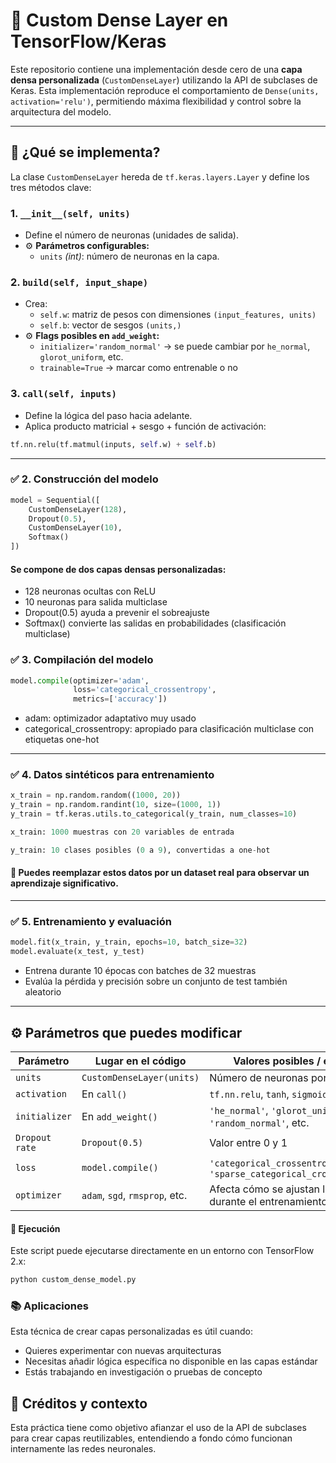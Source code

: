 # 🔧 Custom Dense Layer en TensorFlow/Keras

Este repositorio contiene una implementación desde cero de una **capa densa personalizada** (`CustomDenseLayer`) utilizando la API de subclases de Keras. Esta implementación reproduce el comportamiento de `Dense(units, activation='relu')`, permitiendo máxima flexibilidad y control sobre la arquitectura del modelo.

---

## 📌 ¿Qué se implementa?

La clase `CustomDenseLayer` hereda de `tf.keras.layers.Layer` y define los tres métodos clave:

### 1. `__init__(self, units)`
- Define el número de neuronas (unidades de salida).
- ⚙️ **Parámetros configurables:**
  - `units` *(int)*: número de neuronas en la capa.

### 2. `build(self, input_shape)`
- Crea:
  - `self.w`: matriz de pesos con dimensiones `(input_features, units)`
  - `self.b`: vector de sesgos `(units,)`
- ⚙️ **Flags posibles en `add_weight`:**
  - `initializer='random_normal'` → se puede cambiar por `he_normal`, `glorot_uniform`, etc.
  - `trainable=True` → marcar como entrenable o no

### 3. `call(self, inputs)`
- Define la lógica del paso hacia adelante.
- Aplica producto matricial + sesgo + función de activación:

```python
tf.nn.relu(tf.matmul(inputs, self.w) + self.b)
```
---
### ✅ 2. Construcción del modelo
```python
model = Sequential([
    CustomDenseLayer(128),
    Dropout(0.5),
    CustomDenseLayer(10),
    Softmax()
])
```
#### Se compone de dos capas densas personalizadas:

- 128 neuronas ocultas con ReLU
- 10 neuronas para salida multiclase
- Dropout(0.5) ayuda a prevenir el sobreajuste
- Softmax() convierte las salidas en probabilidades (clasificación multiclase)

### ✅ 3. Compilación del modelo
```python
model.compile(optimizer='adam',
              loss='categorical_crossentropy',
              metrics=['accuracy'])
```

* adam: optimizador adaptativo muy usado
* categorical_crossentropy: apropiado para clasificación multiclase con etiquetas one-hot
---
### ✅ 4. Datos sintéticos para entrenamiento
```python
x_train = np.random.random((1000, 20))
y_train = np.random.randint(10, size=(1000, 1))
y_train = tf.keras.utils.to_categorical(y_train, num_classes=10)

x_train: 1000 muestras con 20 variables de entrada

y_train: 10 clases posibles (0 a 9), convertidas a one-hot
```
#### 📌 Puedes reemplazar estos datos por un dataset real para observar un aprendizaje significativo.
---
### ✅ 5. Entrenamiento y evaluación
```python
model.fit(x_train, y_train, epochs=10, batch_size=32)
model.evaluate(x_test, y_test)
```
- Entrena durante 10 épocas con batches de 32 muestras
- Evalúa la pérdida y precisión sobre un conjunto de test también aleatorio
---
## ⚙️ Parámetros que puedes modificar

| Parámetro       | Lugar en el código          | Valores posibles / efecto                                       |
|-----------------|-----------------------------|------------------------------------------------------------------|
| `units`         | `CustomDenseLayer(units)`   | Número de neuronas por capa                                     |
| `activation`    | En `call()`                 | `tf.nn.relu`, `tanh`, `sigmoid`, etc.                           |
| `initializer`   | En `add_weight()`           | `'he_normal'`, `'glorot_uniform'`, `'random_normal'`, etc.      |
| `Dropout rate`  | `Dropout(0.5)`              | Valor entre 0 y 1                                                |
| `loss`          | `model.compile()`           | `'categorical_crossentropy'`, `'sparse_categorical_crossentropy'` |
| `optimizer`     | `adam`, `sgd`, `rmsprop`, etc. | Afecta cómo se ajustan los pesos durante el entrenamiento     |


#### 🧪 Ejecución
Este script puede ejecutarse directamente en un entorno con TensorFlow 2.x:
```bash
python custom_dense_model.py
```
### 📚 Aplicaciones
Esta técnica de crear capas personalizadas es útil cuando:

- Quieres experimentar con nuevas arquitecturas
- Necesitas añadir lógica específica no disponible en las capas estándar
- Estás trabajando en investigación o pruebas de concepto

## 🧠 Créditos y contexto
Esta práctica tiene como objetivo afianzar el uso de la API de subclases para crear capas reutilizables, entendiendo a fondo cómo funcionan internamente las redes neuronales.
